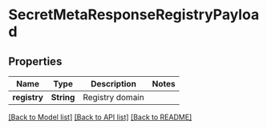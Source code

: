# SecretMetaResponseRegistryPayload

## Properties

Name | Type | Description | Notes
------------ | ------------- | ------------- | -------------
**registry** | **String** | Registry domain | 

[[Back to Model list]](../README.md#documentation-for-models) [[Back to API list]](../README.md#documentation-for-api-endpoints) [[Back to README]](../README.md)



